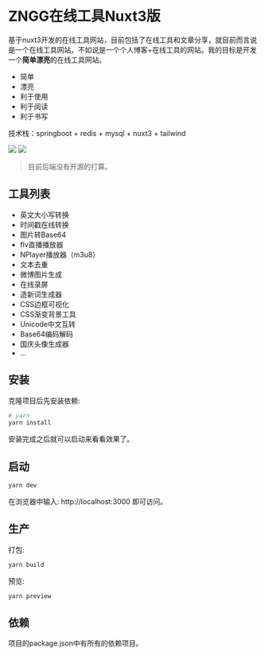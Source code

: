 # ZNGG在线工具Nuxt3版

基于nuxt3开发的在线工具网站，目前包括了在线工具和文章分享，就目前而言说是一个在线工具网站，不如说是一个个人博客+在线工具的网站。我的目标是开发一个**简单漂亮**的在线工具网站。

- 简单
- 漂亮
- 利于使用
- 利于阅读
- 利于书写

技术栈：springboot + redis + mysql + nuxt3 + tailwind

![](https://img.shields.io/github/languages/count/ZN-GG/ZNGG-Nuxt3)
![](https://img.shields.io/github/languages/top/ZN-GG/ZNGG-Nuxt3)

> 目前后端没有开源的打算。

## 工具列表
- 英文大小写转换
- 时间戳在线转换
- 图片转Base64
- flv直播播放器
- NPlayer播放器（m3u8）
- 文本去重
- 微博图片生成
- 在线录屏
- 造新词生成器
- CSS边框可视化
- CSS渐变背景工具
- Unicode中文互转
- Base64编码解码
- 国庆头像生成器
- ...


## 安装

克隆项目后先安装依赖:

```bash
# yarn
yarn install
```
安装完成之后就可以启动来看看效果了。

## 启动

```bash
yarn dev
```

在浏览器中输入: http://localhost:3000 即可访问。

## 生产

打包:

```bash
yarn build
```

预览:

```bash
yarn preview
```

## 依赖
项目的package.json中有所有的依赖项目。
